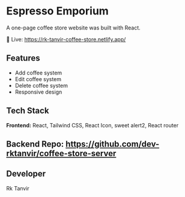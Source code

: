 # Espresso Emporium
A one-page coffee store website was built with React.

🔗 Live: https://rk-tanvir-coffee-store.netlify.app/

## Features
- Add coffee system
- Edit coffee system
- Delete coffee system
- Responsive design

## Tech Stack
**Frontend:** React, Tailwind CSS, React Icon, sweet alert2, React router

## Backend Repo: https://github.com/dev-rktanvir/coffee-store-server

## Developer
Rk Tanvir

